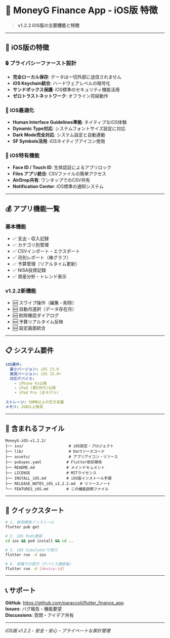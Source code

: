 # 🍎 MoneyG Finance App - iOS版 特徴

> **v1.2.2 iOS版の主要機能と特徴**

---

## 🎯 iOS版の特徴

### 🔒 プライバシーファースト設計
- **完全ローカル保存**: データは一切外部に送信されません
- **iOS Keychain統合**: ハードウェアレベルの暗号化
- **サンドボックス保護**: iOS標準のセキュリティ機能活用
- **ゼロトラストネットワーク**: オフライン完結動作

### 🎨 iOS最適化
- **Human Interface Guidelines準拠**: ネイティブなiOS体験
- **Dynamic Type対応**: システムフォントサイズ設定に対応
- **Dark Mode完全対応**: システム設定と自動連動
- **SF Symbols活用**: iOSネイティブアイコン使用

### 📱 iOS特有機能
- **Face ID / Touch ID**: 生体認証によるアプリロック
- **Files アプリ統合**: CSVファイルの簡単アクセス
- **AirDrop共有**: ワンタップでのCSV共有
- **Notification Center**: iOS標準の通知システム

---

## 💰 アプリ機能一覧

### 基本機能
- ✅ 支出・収入記録
- ✅ カテゴリ別管理
- ✅ CSVインポート・エクスポート
- ✅ 月別レポート（棒グラフ）
- ✅ 予算管理（リアルタイム更新）
- ✅ NISA投資記録
- ✅ 資産分析・トレンド表示

### v1.2.2新機能
- 🆕 スワイプ操作（編集・削除）
- 🆕 自動月選択（データ存在月）
- 🆕 削除確認ダイアログ
- 🆕 予算リアルタイム反映
- 🆕 設定画面統合

---

## 📋 システム要件

```yaml
iOS要件:
  最小バージョン: iOS 13.0
  推奨バージョン: iOS 15.0+
  対応デバイス: 
    - iPhone 6s以降
    - iPad (第5世代)以降
    - iPad Pro (全モデル)
  
ストレージ: 50MB以上の空き容量
メモリ: 2GB以上推奨
```

---

## 🔧 含まれるファイル

```
MoneyG-iOS-v1.2.2/
├── ios/                    # iOS設定・プロジェクト
├── lib/                    # Dartソースコード
├── assets/                 # アプリアイコン・リソース
├── pubspec.yaml           # Flutter依存関係
├── README.md              # メインドキュメント
├── LICENSE                # MITライセンス
├── INSTALL_iOS.md         # iOS版インストール手順
├── RELEASE_NOTES_iOS_v1.2.2.md  # リリースノート
└── FEATURES_iOS.md        # この機能説明ファイル
```

---

## 🚀 クイックスタート

```bash
# 1. 依存関係インストール
flutter pub get

# 2. iOS Pods更新
cd ios && pod install && cd ..

# 3. iOS Simulatorで実行
flutter run -d ios

# 4. 実機での実行（デバイス接続後）
flutter run -d [device-id]
```

---

## 📞 サポート

**GitHub**: https://github.com/paraccoli/flutter_finance_app  
**Issues**: バグ報告・機能要望  
**Discussions**: 質問・アイデア共有

---

*iOS版 v1.2.2 - 安全・安心・プライベートな家計管理*
